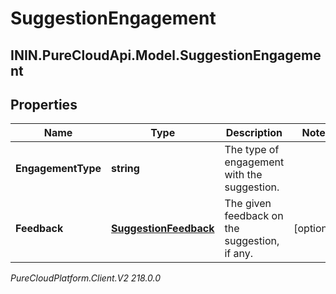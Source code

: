 # SuggestionEngagement

## ININ.PureCloudApi.Model.SuggestionEngagement

## Properties

|Name | Type | Description | Notes|
|------------ | ------------- | ------------- | -------------|
| **EngagementType** | **string** | The type of engagement with the suggestion. | |
| **Feedback** | [**SuggestionFeedback**](SuggestionFeedback) | The given feedback on the suggestion, if any. | [optional] |



_PureCloudPlatform.Client.V2 218.0.0_
